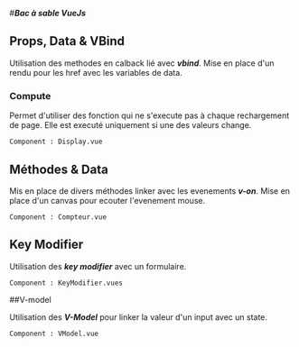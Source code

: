 #**_Bac à sable VueJs_**

## Props, Data & VBind
Utilisation des methodes en calback lié avec **_vbind_**. Mise en place d'un rendu pour les href avec les variables de data.

### Compute
Permet d'utiliser des fonction qui ne s'execute pas à chaque rechargement de page. Elle est executé uniquement si une des valeurs change.
```
Component : Display.vue
```

## Méthodes & Data
Mis en place de divers méthodes linker avec les evenements **_v-on_**. Mise en place d'un canvas pour ecouter l'evenement mouse.
```
Component : Compteur.vue
```

## Key Modifier

Utilisation des _**key modifier**_ avec un formulaire.
```
Component : KeyModifier.vues
```

##V-model

Utilisation des **_V-Model_** pour linker la valeur d'un input avec un state.
```
Component : VModel.vue
```
